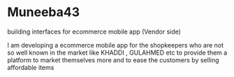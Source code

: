 # Muneeba43
building interfaces for ecommerce mobile app (Vendor side)

I am developing a ecommerce mobile app for the shopkeepers who are not so well known in the market like KHADDI , GULAHMED etc to provide them a platform to market themselves more and to ease the customers by selling affordable items
